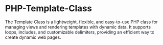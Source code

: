 # PHP-Template-Class
The Template Class is a lightweight, flexible, and easy-to-use PHP class for managing views and rendering templates with dynamic data. It supports loops, includes, and customizable delimiters, providing an efficient way to create dynamic web pages.

